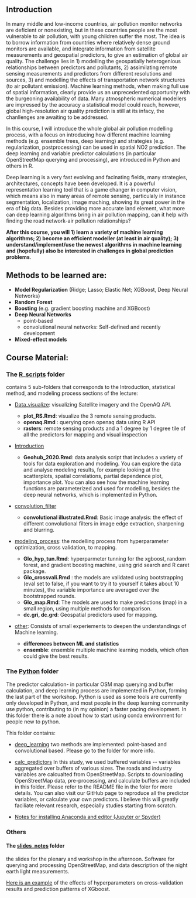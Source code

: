 ## Introduction

In many middle and low-income countries, air pollution monitor networks are deficient or nonexisting, but in these countries people are the most vulnerable to air pollution, with young children suffer the most. The idea is to borrow information from countries where relatively dense ground monitors are available, and integrate information from satellite measurements and geospatial predictors, to give an estimation of global air quality. The challenge lies in 1) modelling the geospatially heterogenious relationships between predictors and pollutants, 2) assimilating remote sensing measurements and predictors from different resolutions and sources, 3) and modelling the effects of transportation network structures (to air pollutant emission). Machine learning methods, when making full use of spatial information, clearly provide us an unprecedented opportunity with the burgeoning availability of data. Many atmospheric numerical modellers are impressed by the accuracy a statistical model could reach, however, global high-resolution air quality prediction is still at its infacy, the chanllenges are awaiting to be addressed.    

In this course, I will introduce the whole global air pollution modelling process, with a focus on introducing how different machine learning methods (e.g. ensemble trees, deep learning) and strategies (e.g. regularization, postprocessing) can be used in spatial NO2 prediction. The deep learning and variable predictor calculations (in particular OpenStreetMap querying and processing), are introduced in Python and others in R.  

Deep learning is a very fast evolving and facinating fields, many strategies, architectures, concepts have been developed. It is a powerful representation learning tool that is a game changer in computer vision, which means also in many areas of remote sensing, particulaly in instance segmentation, localization, image maching, showing its great power in the era of big data. Besides providing more accurate land element, what more can  deep learning algorithms bring in air pollution mapping, can it help with finding the road network-air pollution relationships?

**After this course, you will 1) learn a variety of machine learning algorithms; 2) become an efficient modeller (at least in air quality); 3) understand/implement/use the newest algorithms in machine learning and (hopefully) also be interested in challenges in global prediction problems**.

## Methods to be learned are: 
- **Model Regularization** (Ridge; Lasso; Elastic Net; XGBoost, Deep Neural Networks)
- **Random Forest**
- **Boosting** (e.g. gradient boosting machine and XGBoost)
- **Deep Neural Networks** 
  - point-based
  - convolutional neural networks: Self-defined and recently development 
- **Mixed-effect models** 

## Course Material:
### The  [R_scripts](/R_scripts/) folder 
contains 5 sub-folders that corresponds to the Introduction, statistical method, and modeling process sections of the lecture: 
 

- [Data_visualize](/R_scripts/Data_visualize/): visualizing Satellite imagery and the OpenAQ API.
  - **plot_RS.Rmd**: visualize the 3 remote sensing products.
  - **openaq.Rmd** : querying open openaq data using R API 
  - **rasters**: remote sensing products and a 1 degree by 1 degree tile of all the predictors for mapping and visual inspection

- [Introduction](/R_scripts/Introduction/)
  - **Geohub_2020.Rmd**: data analysis script that includes a variety of tools for data exploration and modeling. You can explore the data and analyse modeling results, for example looking at the scatterplots, spatial correlations, partial dependence plot, importance plot. You can also see how the machine learning functions are parameterized and used for modelling, besides the deep neural networks, which is implemented in Python. 

- [convolution_filter](/R_scripts/convolution_filter/)
  - **convolutional illustrated.Rmd**: Basic image analysis: the effect of different convolutional filters in image edge extraction, sharpening and blurring. 
 
- [modeling_process](/R_scripts/modeling_process/): the modelling process from hyperparameter optimization, cross validation, to mapping.

  - **Glo_hyp_tun.Rmd**: hyperparmeter tunning for the xgboost, random forest, and gradient boosting machine, using grid search and R caret package.
  - **Glo_crossvali.Rmd** : the models are validated using bootstrapping (eval set to false, if you want to try it to yourself it takes about 10 minutes), the variable importance are averaged over the bootstrapped rounds. 
  - **Glo_map.Rmd**: The models are used to make predictions (map) in a small region, using multiple methods for comparison.  
  - **dc.gri, dc.grd**: Geospatial predictors used for mapping.

- [other](/R_scripts/other/): Consists of small experiements to deepen the understandings of Machine learning.
  - **differences between ML and statistics**
  - **ensemble**: ensemble multiple machine learning models, which often could give the best results.

### The [Python](/Python/) folder

The predictor calculation- in particular OSM map querying and buffer calculation, and deep learning process are implemented in Python, forming the last part of the workshop. Python is used as some tools are currently only developed in Python, and most people in the deep learning community use python, contributing to (in my opinion) a faster pacing development. In this folder there is a note about how to start using conda environment for people new to python.   

This folder contains:

- [deep_learning](/Python/deep_learning/)
  two methods are implemented: point-based and convolutional based. Please go to the folder for more info. 
  
- [calc_predictors](/Python/calc_predictors/)
  In this study, we used buffered variables -- variables aggregated over buffers of various sizes. The roads and industry variables are calcualted from OpenStreetMap. Scripts to downloading OpenStreetMap data, pre-processing, and calculate buffers are included in this folder. Please refer to the README file in the foler for more details. You can also visit our GitHub page to reproduce all the predictor variables, or calculate your own predictors. I believe this will greatly faciliate relevant research, especially studies starting from scratch. 

- [Notes for installing Anaconda and editor (Jupyter or Spyder)](/Python/README.md) 

### Others

#### The [slides_notes](/slides_and_notes/) folder

the slides for the plenary and workshop in the afternoon. Software for querying and processing OpenStreetMap, and data description of the night earth light measurements.  

[Here is an example](https://lumeng0312.shinyapps.io/xgboost/?_ga=2.179522658.79817579.1592385947-986486774.1592216474) of the effects of hyperparameters on cross-validation results and prediction patterns of XGboost. 
   
